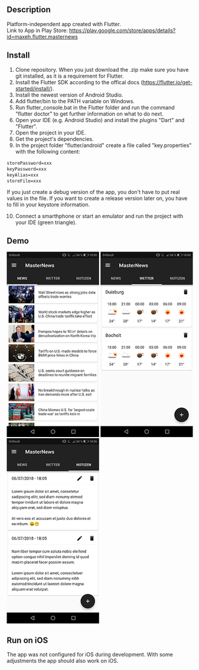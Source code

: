 ## Description
Platform-independent app created with Flutter.  
Link to App in Play Store: https://play.google.com/store/apps/details?id=maxeh.flutter.masternews

## Install

1) Clone repository. When you just download the .zip make sure you have git installed, as it is a requirement for Flutter.
2) Install the Flutter SDK according to the offical docs (https://flutter.io/get-started/install/).
3) Install the newest version of Android Studio.
4) Add flutter/bin to the PATH variable on Windows.
5) Run flutter_console.bat in the Flutter folder and run the command "flutter doctor" to get further information on what to do next.
6) Open your IDE (e.g. Android Studio) and install the plugins "Dart" and "Flutter".
7) Open the project in your IDE.
8) Get the project's dependencies.
9) In the project folder "flutter/android" create a file called "key.properties" with the following content:
```
storePassword=xxx
keyPassword=xxx
keyAlias=xxx
storeFile=xxx
```
If you just create a debug version of the app, you don't have to put real values in the file. If you want to create a release version later on, you have to fill in your keystore information.

10) Connect a smarthphone or start an emulator and run the project with your IDE (green triangle).

## Demo

![Screen1](https://raw.githubusercontent.com/Maxeh/markdown/master/MasterNews/Flutter/demo1.jpg)
![Screen1](https://raw.githubusercontent.com/Maxeh/markdown/master/MasterNews/Flutter/demo2.jpg)
![Screen1](https://raw.githubusercontent.com/Maxeh/markdown/master/MasterNews/Flutter/demo3.jpg)

## Run on iOS

The app was not configured for iOS during development. With some adjustments the app should also work on iOS.
